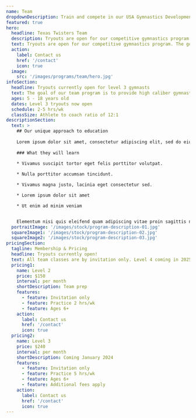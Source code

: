 ```yaml
---
name: Team
dropdownDescription: Train and compete in our USA Gymnastics Development Program.
featured: true
hero:
  headline: Texas Twisters Team
  description: Tryouts are open for our competitive gymnastics program. The goal of our team program is to provide high caliber gymnasts the opportunity to refine and display their skills at USAG regulated meets.
  text: Tryouts are open for our competitive gymnastics program. The goal of our team program is to provide high caliber gymnasts the opportunity to refine and display their skills at USAG regulated meets.
  action:
    label: Contact us
    href: '/contact'
    icon: true
  image:
    src: '/images/programs/team/hero.jpg'
infoSection:
  headline: Tryouts currently open for level 3 gymnasts
  text: The goal of our team program is to provide high caliber gymnasts the opportunity to refine and display their skills on a national platform.
  ages: 5 - 18 years old
  dates: Level 3 tryouts now open
  schedule: 2-5 hrs/wk
  classSize: Athlete to coach ratio of 12:1
descriptionSection:
  text: >
    ## Our unique approach to education
            
    Lorem ipsum dolor sit amet, consectetur adipiscing elit, sed do eiusmod tempor incididunt ut labore et dolore magna aliqua. Nisl pretium fusce id velit ut. Id porta nibh venenatis cras sed felis eget velit. Ut morbi tincidunt augue interdum velit. Ipsum faucibus vitae aliquet nec ullamcorper sit amet. Viverra orci sagittis eu volutpat odio facilisis mauris. Diam quis enim lobortis scelerisque fermentum. Viverra mauris in aliquam sem fringilla. 
        
    ### What they will learn
          
    * Vivamus suscipit tortor eget felis porttitor volutpat.

    * Nulla porttitor accumsan tincidunt.

    * Vivamus magna justo, lacinia eget consectetur sed.

    * Lorem ipsum dolor sit amet

    * Ut enim ad minim veniam


    Elementum nisi quis eleifend quam adipiscing vitae proin sagittis nisl. Viverra vitae congue eu consequat ac felis donec et odio. Euismod nisi porta lorem mollis aliquam ut porttitor. Sed nisi lacus sed viverra tellus. Augue lacus viverra vitae congue eu consequat ac felis donec. Elementum pulvinar etiam non quam lacus. Ut venenatis tellus in metus vulputate. Ultrices dui sapien eget mi proin sed libero enim. Id velit ut tortor pretium viverra suspendisse.
  portraitImage: '/images/stock/program-description-01.jpg'
  squareImage1: '/images/stock/program-description-02.jpg'
  squareImage2: '/images/stock/program-description-03.jpg'
pricingSection:
  tagline: Membership & Pricing
  headline: Tryouts currently open!
  text: All team classes are by invitation only. Level 4 coming in 2025. Contact us to schedule a tryout!
  pricing1:
    name: Level 2
    price: $150
    interval: per month
    shortDescription: Team prep
    features:
      - feature: Invitation only
      - feature: Practice 2 hrs/wk
      - feature: Ages 6+
    action:
      label: Contact us
      href: '/contact'
      icon: true
  pricing2:
    name: Level 3
    price: $240
    interval: per month
    shortDescription: Coming January 2024
    features:
      - feature: Invitation only
      - feature: Practice 5 hrs/wk
      - feature: Ages 6+
      - feature: Additional fees apply
    action:
      label: Contact us
      href: '/contact'
      icon: true
---
```

